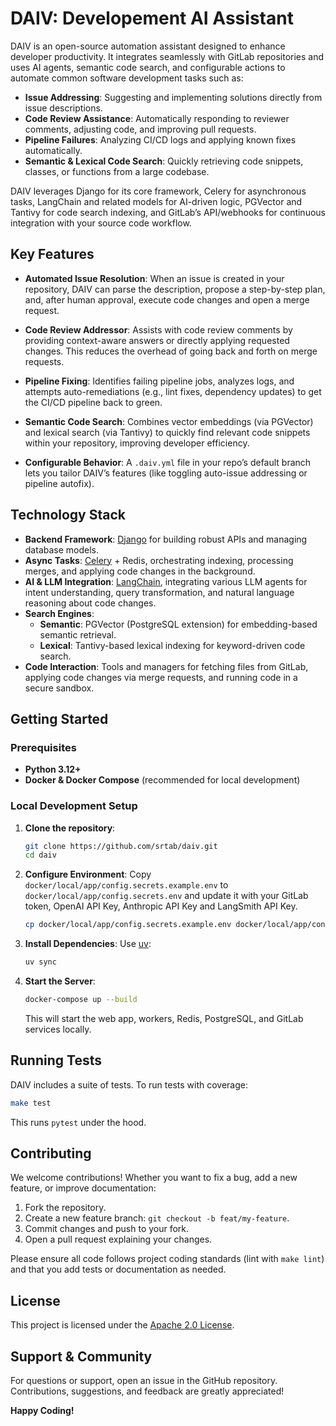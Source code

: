 # DAIV: Developement AI Assistant

DAIV is an open-source automation assistant designed to enhance developer productivity. It integrates seamlessly with GitLab repositories and uses AI agents, semantic code search, and configurable actions to automate common software development tasks such as:

- **Issue Addressing**: Suggesting and implementing solutions directly from issue descriptions.
- **Code Review Assistance**: Automatically responding to reviewer comments, adjusting code, and improving pull requests.
- **Pipeline Failures**: Analyzing CI/CD logs and applying known fixes automatically.
- **Semantic & Lexical Code Search**: Quickly retrieving code snippets, classes, or functions from a large codebase.

DAIV leverages Django for its core framework, Celery for asynchronous tasks, LangChain and related models for AI-driven logic, PGVector and Tantivy for code search indexing, and GitLab’s API/webhooks for continuous integration with your source code workflow.

## Key Features

- **Automated Issue Resolution**: When an issue is created in your repository, DAIV can parse the description, propose a step-by-step plan, and, after human approval, execute code changes and open a merge request.

- **Code Review Addressor**: Assists with code review comments by providing context-aware answers or directly applying requested changes. This reduces the overhead of going back and forth on merge requests.

- **Pipeline Fixing**: Identifies failing pipeline jobs, analyzes logs, and attempts auto-remediations (e.g., lint fixes, dependency updates) to get the CI/CD pipeline back to green.

- **Semantic Code Search**: Combines vector embeddings (via PGVector) and lexical search (via Tantivy) to quickly find relevant code snippets within your repository, improving developer efficiency.

- **Configurable Behavior**: A `.daiv.yml` file in your repo’s default branch lets you tailor DAIV’s features (like toggling auto-issue addressing or pipeline autofix).

## Technology Stack

- **Backend Framework**: [Django](https://www.djangoproject.com/) for building robust APIs and managing database models.
- **Async Tasks**: [Celery](https://docs.celeryproject.org/) + Redis, orchestrating indexing, processing merges, and applying code changes in the background.
- **AI & LLM Integration**: [LangChain](https://langchain.ai/), integrating various LLM agents for intent understanding, query transformation, and natural language reasoning about code changes.
- **Search Engines**:
  - **Semantic**: PGVector (PostgreSQL extension) for embedding-based semantic retrieval.
  - **Lexical**: Tantivy-based lexical indexing for keyword-driven code search.
- **Code Interaction**: Tools and managers for fetching files from GitLab, applying code changes via merge requests, and running code in a secure sandbox.

## Getting Started

### Prerequisites

- **Python 3.12+**
- **Docker & Docker Compose** (recommended for local development)

### Local Development Setup

1. **Clone the repository**:

   ```bash
   git clone https://github.com/srtab/daiv.git
   cd daiv
   ```

2. **Configure Environment**:
   Copy `docker/local/app/config.secrets.example.env` to `docker/local/app/config.secrets.env` and update it with your GitLab token, OpenAI API Key, Anthropic API Key and LangSmith API Key.

   ```bash
   cp docker/local/app/config.secrets.example.env docker/local/app/config.secrets.env
   ```

3. **Install Dependencies**:
   Use [uv](https://astral.sh/uv/):

   ```bash
   uv sync
   ```

4. **Start the Server**:

   ```bash
   docker-compose up --build
   ```

   This will start the web app, workers, Redis, PostgreSQL, and GitLab services locally.

## Running Tests

DAIV includes a suite of tests. To run tests with coverage:

```bash
make test
```

This runs `pytest` under the hood.

## Contributing

We welcome contributions! Whether you want to fix a bug, add a new feature, or improve documentation:

1. Fork the repository.
2. Create a new feature branch: `git checkout -b feat/my-feature`.
3. Commit changes and push to your fork.
4. Open a pull request explaining your changes.

Please ensure all code follows project coding standards (lint with `make lint`) and that you add tests or documentation as needed.

## License

This project is licensed under the [Apache 2.0 License](LICENSE).

## Support & Community

For questions or support, open an issue in the GitHub repository. Contributions, suggestions, and feedback are greatly appreciated!

**Happy Coding!**
